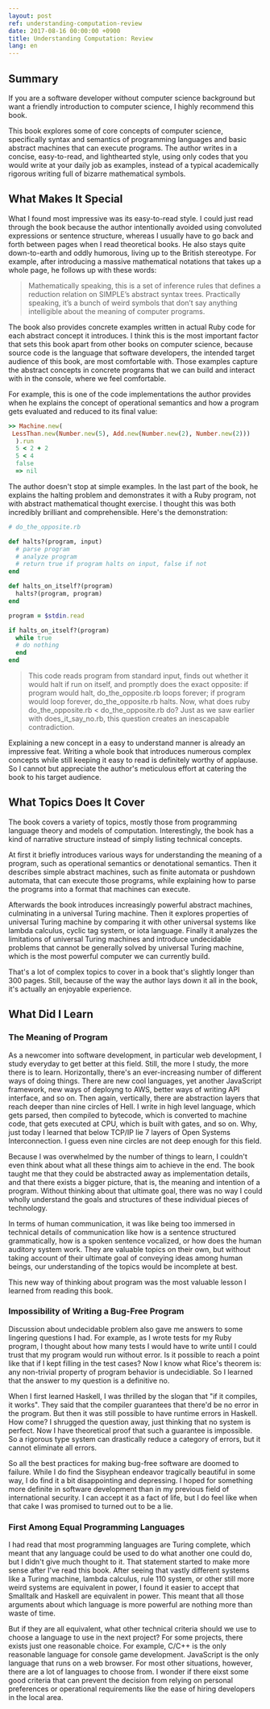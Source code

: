 ```yaml
---
layout: post
ref: understanding-computation-review
date: 2017-08-16 00:00:00 +0900
title: Understanding Computation: Review
lang: en
---
```


## Summary

If you are a software developer without computer science background but want
a friendly introduction to computer science, I highly recommend this book.

This book explores some of core concepts of computer science, specifically
syntax and semantics of programming languages and basic abstract machines that
can execute programs. The author writes in a concise, easy-to-read, and
lighthearted style, using only codes that you would write at your daily job as
examples, instead of a typical academically rigorous writing full of bizarre
mathematical symbols.

## What Makes It Special

What I found most impressive was its easy-to-read style. I could just read
through the book because the author intentionally avoided using convoluted
expressions or sentence structure, whereas I usually have to go back and forth
between pages when I read theoretical books. He also stays quite down-to-earth
and oddly humorous, living up to the British stereotype. For example, after
introducing a massive mathematical notations that takes up a whole page, he
follows up with these words:

> Mathematically speaking, this is a set of inference rules that defines
a reduction relation on SIMPLE’s abstract syntax trees. Practically speaking,
it’s a bunch of weird symbols that don’t say anything intelligible about the
meaning of computer programs.

The book also provides concrete examples written in actual Ruby code for each
abstract concept it introduces. I think this is the most important factor that
sets this book apart from other books on computer science, because source code
is the language that software developers, the intended target audience of this
book, are most comfortable with. Those examples capture the abstract concepts
in concrete programs that we can build and interact with in the console, where
we feel comfortable.

For example, this is one of the code implementations the author provides when
he explains the concept of operational semantics and how a program gets
evaluated and reduced to its final value:

```ruby
>> Machine.new(
 LessThan.new(Number.new(5), Add.new(Number.new(2), Number.new(2)))
  ).run
  5 < 2 + 2
  5 < 4
  false
  => nil
```

The author doesn't stop at simple examples. In the last part of the book, he
explains the halting problem and demonstrates it with a Ruby program, not with
abstract mathematical thought exercise. I thought this was both incredibly
brilliant and comprehensible. Here's the demonstration:

```ruby
# do_the_opposite.rb

def halts?(program, input)
  # parse program
  # analyze program
  # return true if program halts on input, false if not
end

def halts_on_itself?(program)
  halts?(program, program)
end

program = $stdin.read

if halts_on_itself?(program)
  while true
  # do nothing
  end
end
```

> This code reads program from standard input, finds out whether it would halt
> if run on itself, and promptly does the exact opposite: if program would
> halt, do_the_opposite.rb loops forever; if program would loop forever,
> do_the_opposite.rb halts. Now, what does ruby do_the_opposite.rb
> < do_the_opposite.rb do? Just as we saw earlier with does_it_say_no.rb, this
> question creates an inescapable contradiction.

Explaining a new concept in a easy to understand manner is already an
impressive feat. Writing a whole book that introduces numerous complex concepts
while still keeping it easy to read is definitely worthy of applause. So
I cannot but appreciate the author's meticulous effort at catering the book to
his target audience.

## What Topics Does It Cover

The book covers a variety of topics, mostly those from programming language
theory and models of computation. Interestingly, the book has a kind of
narrative structure instead of simply listing technical concepts.

At first it briefly introduces various ways for understanding the meaning of
a program, such as operational semantics or denotational semantics. Then it
describes simple abstract machines, such as finite automata or pushdown
automata, that can execute those programs, while explaining how to parse the
programs into a format that machines can execute.

Afterwards the book introduces increasingly powerful abstract machines,
culminating in a universal Turing machine. Then it explores properties of
universal Turing machine by comparing it with other universal systems like
lambda calculus, cyclic tag system, or iota language. Finally it analyzes the
limitations of universal Turing machines and introduce undecidable problems
that cannot be generally solved by universal Turing machine, which is the most
powerful computer we can currently build.

That's a lot of complex topics to cover in a book that's slightly longer than
300 pages. Still, because of the way the author lays down it all in the book,
it's actually an enjoyable experience.

## What Did I Learn

### The Meaning of Program

As a newcomer into software development, in particular web development, I study
everyday to get better at this field. Still, the more I study, the more there
is to learn. Horizontally, there's an ever-increasing number of different ways
of doing things. There are new cool languages, yet another JavaScript
framework, new ways of deployng to AWS, better ways of writing API interface,
and so on. Then again, vertically, there are abstraction layers that reach
deeper than nine circles of Hell. I write in high level language, which gets
parsed, then compiled to bytecode, which is converted to machine code, that
gets executed at CPU, which is built with gates, and so on. Why, just today
I learned that below TCP/IP lie 7 layers of Open Systems Interconnection.
I guess even nine circles are not deep enough for this field.

Because I was overwhelmed by the number of things to learn, I couldn't even
think about what all these things aim to achieve in the end. The book taught me
that they could be abstracted away as implementation details, and that there
exists a bigger picture, that is, the meaning and intention of a program.
Without thinking about that ultimate goal, there was no way I could wholly
understand the goals and structures of these individual pieces of technology.

In terms of human communication, it was like being too immersed in technical
details of communication like how is a sentence structured grammatically, how
is a spoken sentence vocalized, or how does the human auditory system work.
They are valuable topics on their own, but without taking account of their
ultimate goal of conveying ideas among human beings, our understanding of the
topics would be incomplete at best.

This new way of thinking about program was the most valuable lesson I learned
from reading this book.

### Impossibility of Writing a Bug-Free Program

Discussion about undecidable problem also gave me answers to some lingering
questions I had. For example, as I wrote tests for my Ruby program, I thought
about how many tests I would have to write until I could trust that my program
would run without error. Is it possible to reach a point like that if I kept
filling in the test cases? Now I know what Rice's theorem is: any non-trivial
property of program behavior is undecidiable. So I learned that the answer to
my question is a definitive no.

When I first learned Haskell, I was thrilled by the slogan that "if it
compiles, it works". They said that the compiler guarantees that there'd be no
error in the program. But then it was still possible to have runtime errors in
Haskell. How come? I shrugged the question away, just thinking that no system
is perfect. Now I have theoretical proof that such a guarantee is impossible.
So a rigorous type system can drastically reduce a category of errors, but it
cannot eliminate all errors.

So all the best practices for making bug-free software are doomed to failure.
While I do find the Sisyphean endeavor tragically beautiful in some way, I do
find it a bit disappointing and depressing. I hoped for something more definite
in software development than in my previous field of international security.
I can accept it as a fact of life, but I do feel like when that cake I was
promised to turned out to be a lie.

### First Among Equal Programming Languages

I had read that most programming languages are Turing complete, which meant
that any language could be used to do what another one could do, but I didn't
give much thought to it. That statement started to make more sense after I've
read this book. After seeing that vastly different systems like a Turing
machine, lambda calculus, rule 110 system, or other still more weird systems
are equivalent in power, I found it easier to accept that Smalltalk and Haskell
are equivalent in power. This meant that all those arguments about which
language is more powerful are nothing more than waste of time.

But if they are all equivalent, what other technical criteria should we use to
choose a language to use in the next project? For some projects, there exists
just one reasonable choice. For example, C/C++ is the only reasonable language
for console game development. JavaScript is the only language that runs on
a web browser. For most other situations, however, there are a lot of languages
to choose from. I wonder if there eixst some good criteria that can prevent the
decision from relying on personal preferences or operational requirements like
the ease of hiring developers in the local area.


